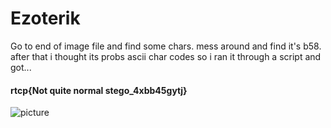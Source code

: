 # Ezoterik

Go to end of image file and find some chars. mess around and find it's b58. after that i thought its probs ascii char codes so i ran it through a script and got...
#### rtcp{Not quite normal stego_4xbb45gytj}

![picture](https://media.discordapp.net/attachments/699999846119243857/703732171407491164/ezoterik.jpg?width=398&height=707) 
